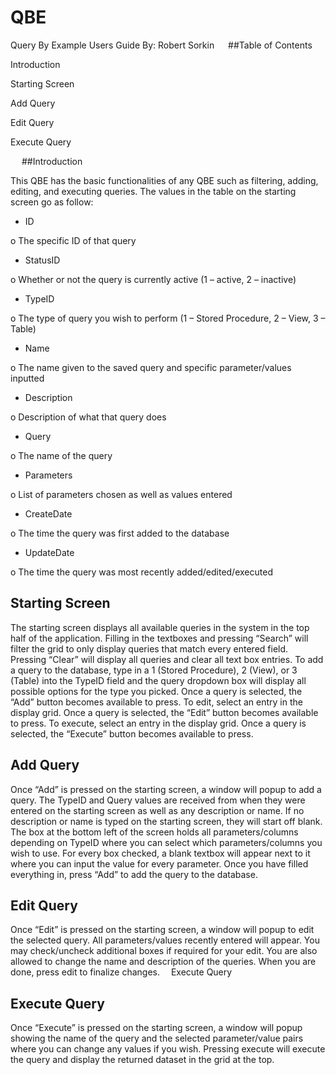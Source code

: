 # QBE

Query By Example Users Guide
By: Robert Sorkin
 
##Table of Contents

Introduction

Starting Screen

Add Query

Edit Query

Execute Query

 
##Introduction

This QBE has the basic functionalities of any QBE such as filtering, adding, editing, and executing queries.
The values in the table on the starting screen go as follow:

-	ID

o	The specific ID of that query


-	StatusID

o	Whether or not the query is currently active (1 – active, 2 – inactive)


-	TypeID

o	The type of query you wish to perform (1 – Stored Procedure, 2 – View, 3 – Table)


-	Name

o	The name given to the saved query and specific parameter/values inputted


-	Description

o	Description of what that query does


-	Query

o	The name of the query


-	Parameters

o	List of parameters chosen as well as values entered


-	CreateDate

o	The time the query was first added to the database


-	UpdateDate

o	The time the query was most recently added/edited/executed 


## Starting Screen

 
The starting screen displays all available queries in the system in the top half of the application. Filling in the textboxes and pressing “Search” will filter the grid to only display queries that match every entered field. Pressing “Clear” will display all queries and clear all text box entries.
To add a query to the database, type in a 1 (Stored Procedure), 2 (View), or 3 (Table) into the TypeID field and the query dropdown box will display all possible options for the type you picked. Once a query is selected, the “Add” button becomes available to press.
To edit, select an entry in the display grid. Once a query is selected, the “Edit” button becomes available to press.
To execute, select an entry in the display grid. Once a query is selected, the “Execute” button becomes available to press.
 
## Add Query
 
Once “Add” is pressed on the starting screen, a window will popup to add a query. The TypeID and Query values are received from when they were entered on the starting screen as well as any description or name. If no description or name is typed on the starting screen, they will start off blank. The box at the bottom left of the screen holds all parameters/columns depending on TypeID where you can select which parameters/columns you wish to use. For every box checked, a blank textbox will appear next to it where you can input the value for every parameter. Once you have filled everything in, press “Add” to add the query to the database.
 

## Edit Query

 
Once “Edit” is pressed on the starting screen, a window will popup to edit the selected query. All parameters/values recently entered will appear. You may check/uncheck additional boxes if required for your edit. You are also allowed to change the name and description of the queries. When you are done, press edit to finalize changes. 
Execute Query
 

## Execute Query


Once “Execute” is pressed on the starting screen, a window will popup showing the name of the query and the selected parameter/value pairs where you can change any values if you wish. Pressing execute will execute the query and display the returned dataset in the grid at the top.
